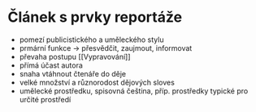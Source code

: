 # Článek s prvky reportáže
- pomezí publicistického a uměleckého stylu
- prmární funkce -> přesvědčit, zaujmout, informovat
- převaha postupu [[Vypravování]]
- přímá účast autora
- snaha vtáhnout čtenáře do děje
- velké množství a různorodost dějových sloves
- umělecké prostředku, spisovná čeština, příp. prostředky typické pro určité prostředí